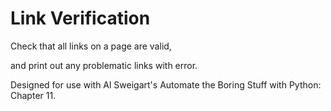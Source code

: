 # Link Verification

Check that all links on a page are valid,

and print out any problematic links with error.

Designed for use with Al Sweigart's Automate the Boring Stuff with Python: Chapter 11.